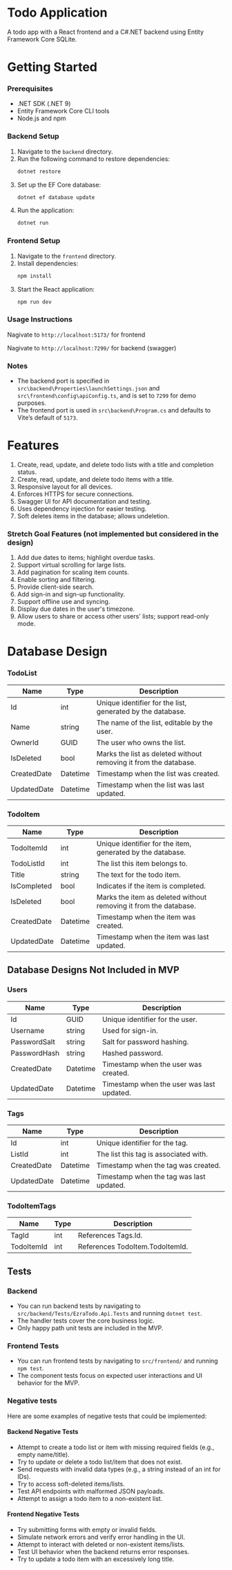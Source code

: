 # Todo Application

A todo app with a React frontend and a C#.NET backend using Entity Framework Core SQLite.

# Getting Started

### Prerequisites

- .NET SDK (.NET 9)
- Entity Framework Core CLI tools
- Node.js and npm

### Backend Setup

1. Navigate to the `backend` directory.
2. Run the following command to restore dependencies:
   ```bash
   dotnet restore
   ```
3. Set up the EF Core database:
   ```bash
   dotnet ef database update
   ```
4. Run the application:
   ```bash
   dotnet run
   ```

### Frontend Setup

1. Navigate to the `frontend` directory.
2. Install dependencies:
   ```bash
   npm install
   ```
3. Start the React application:
   ```bash
   npm run dev
   ```

### Usage Instructions
Nagivate to `http://localhost:5173/` for frontend

Nagivate to `http://localhost:7299/` for backend (swagger)

### Notes
* The backend port is specified in `src\backend\Properties\launchSettings.json` and `src\frontend\config\apiConfig.ts`, and is set to `7299` for demo purposes.
* The frontend port is used in `src\backend\Program.cs` and defaults to Vite’s default of `5173`.

# Features
1. Create, read, update, and delete todo lists with a title and completion status.
2. Create, read, update, and delete todo items with a title.
3. Responsive layout for all devices.
4. Enforces HTTPS for secure connections.
5. Swagger UI for API documentation and testing.
6. Uses dependency injection for easier testing.
7. Soft deletes items in the database; allows undeletion.

### Stretch Goal Features (not implemented but considered in the design)
1. Add due dates to items; highlight overdue tasks.
2. Support virtual scrolling for large lists.
3. Add pagination for scaling item counts.
4. Enable sorting and filtering.
5. Provide client-side search.
6. Add sign-in and sign-up functionality.
7. Support offline use and syncing.
8. Display due dates in the user's timezone.
9. Allow users to share or access other users' lists; support read-only mode.

# Database Design

### TodoList
| Name        | Type    | Description |
|-------------|---------|-------------|
| Id          | int     | Unique identifier for the list, generated by the database. |
| Name        | string  | The name of the list, editable by the user. |
| OwnerId     | GUID    | The user who owns the list. |
| IsDeleted   | bool    | Marks the list as deleted without removing it from the database. |
| CreatedDate | Datetime| Timestamp when the list was created. |
| UpdatedDate | Datetime| Timestamp when the list was last updated. |

### TodoItem
| Name        | Type    | Description |
|-------------|---------|-------------|
| TodoItemId  | int     | Unique identifier for the item, generated by the database. |
| TodoListId  | int     | The list this item belongs to. |
| Title       | string  | The text for the todo item. |
| IsCompleted | bool    | Indicates if the item is completed. |
| IsDeleted   | bool    | Marks the item as deleted without removing it from the database. |
| CreatedDate | Datetime| Timestamp when the item was created. |
| UpdatedDate | Datetime| Timestamp when the item was last updated. |

## Database Designs Not Included in MVP

### Users
| Name        | Type    | Description |
|-------------|---------|-------------|
| Id          | GUID    | Unique identifier for the user. |
| Username    | string  | Used for sign-in. |
| PasswordSalt| string  | Salt for password hashing. |
| PasswordHash| string  | Hashed password. |
| CreatedDate | Datetime| Timestamp when the user was created. |
| UpdatedDate | Datetime| Timestamp when the user was last updated. |

### Tags
| Name        | Type    | Description |
|-------------|---------|-------------|
| Id          | int     | Unique identifier for the tag. |
| ListId      | int     | The list this tag is associated with. |
| CreatedDate | Datetime| Timestamp when the tag was created. |
| UpdatedDate | Datetime| Timestamp when the tag was last updated. |

### TodoItemTags
| Name        | Type    | Description |
|-------------|---------|-------------|
| TagId       | int     | References Tags.Id. |
| TodoItemId  | int     | References TodoItem.TodoItemId. |

## Tests
### Backend
* You can run backend tests by navigating to `src/backend/Tests/EzraTodo.Api.Tests` and running `dotnet test`.
* The handler tests cover the core business logic.
* Only happy path unit tests are included in the MVP.

### Frontend Tests

* You can run frontend tests by navigating to `src/frontend/` and running `npm test`.
* The component tests focus on expected user interactions and UI behavior for the MVP.

### Negative tests

Here are some examples of negative tests that could be implemented:

#### Backend Negative Tests
- Attempt to create a todo list or item with missing required fields (e.g., empty name/title).
- Try to update or delete a todo list/item that does not exist.
- Send requests with invalid data types (e.g., a string instead of an int for IDs).
- Try to access soft-deleted items/lists.
- Test API endpoints with malformed JSON payloads.
- Attempt to assign a todo item to a non-existent list.

#### Frontend Negative Tests
- Try submitting forms with empty or invalid fields.
- Simulate network errors and verify error handling in the UI.
- Attempt to interact with deleted or non-existent items/lists.
- Test UI behavior when the backend returns error responses.
- Try to update a todo item with an excessively long title.